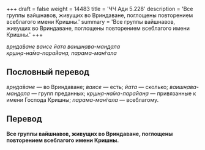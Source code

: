 +++
draft = false
weight = 14483
title = 'ЧЧ Ади 5.228'
description = 'Все группы вайшнавов, живущих во Вриндаване, поглощены повторением всеблагого имени Кришны.'
summary = 'Все группы вайшнавов, живущих во Вриндаване, поглощены повторением всеблагого имени Кришны.'
+++

_вр̣нда̄ване ваисе йата ваишн̣ава-ман̣д̣ала  
кр̣шн̣а-на̄ма-пара̄йан̣а, парама-ман̇гала_

## Пословный перевод

_вр̣нда̄ване_ — во Вриндаване; _ваисе_ — есть; _йата_ — сколько; _ваишн̣ава_\-_ман̣д̣ала_ — групп преданных; _кр̣шн̣а_\-_на̄ма_\-_пара̄йан̣а_ — привязанные к имени Господа Кришны; _парама_\-_ман̇гала_ — всеблагому.

## Перевод

**Все группы вайшнавов, живущих во Вриндаване, поглощены повторением всеблагого имени Кришны.**
